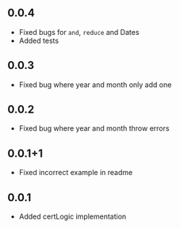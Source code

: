 ## 0.0.4

* Fixed bugs for `and`, `reduce` and Dates
* Added tests

## 0.0.3

* Fixed bug where year and month only add one

## 0.0.2

* Fixed bug where year and month throw errors

## 0.0.1+1

* Fixed incorrect example in readme

## 0.0.1

* Added certLogic implementation